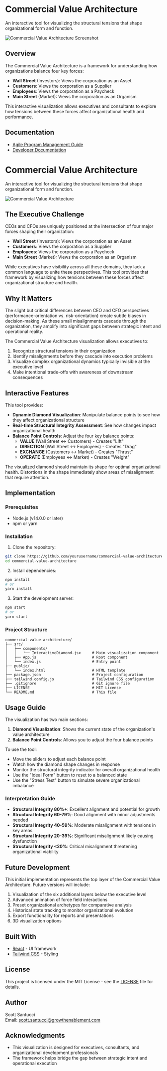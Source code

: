 # Commercial Value Architecture

An interactive tool for visualizing the structural tensions that shape organizational form and function.

![Commercial Value Architecture Screenshot](./screenshot.png)

## Overview

The Commercial Value Architecture is a framework for understanding how organizations balance four key forces:

- **Wall Street** (Investors): Views the corporation as an Asset
- **Customers**: Views the corporation as a Supplier
- **Employees**: Views the corporation as a Paycheck
- **Main Street** (Market): Views the corporation as an Organism

This interactive visualization allows executives and consultants to explore how tensions between these forces affect organizational health and performance.

## Documentation

- [Agile Program Management Guide](docs/agile-program-management.md)
- [Developer Documentation](commercial-value-architecture-docs.md)

# Commercial Value Architecture

An interactive tool for visualizing the structural tensions that shape organizational form and function.

![Commercial Value Architecture](https://via.placeholder.com/800x400?text=Commercial+Value+Architecture)

## The Executive Challenge

CEOs and CFOs are uniquely positioned at the intersection of four major forces shaping their organization:

- **Wall Street** (Investors): Views the corporation as an Asset
- **Customers**: Views the corporation as a Supplier
- **Employees**: Views the corporation as a Paycheck
- **Main Street** (Market): Views the corporation as an Organism

While executives have visibility across all these domains, they lack a common language to unite these perspectives. This tool provides that framework by visualizing how tensions between these forces affect organizational structure and health.

## Why It Matters

The slight but critical differences between CEO and CFO perspectives (performance-orientation vs. risk-orientation) create subtle biases in decision-making. As these small misalignments cascade through the organization, they amplify into significant gaps between strategic intent and operational reality.

The Commercial Value Architecture visualization allows executives to:

1. Recognize structural tensions in their organization
2. Identify misalignments before they cascade into execution problems
3. Visualize complex organizational dynamics typically invisible at the executive level
4. Make intentional trade-offs with awareness of downstream consequences

## Interactive Features

This tool provides:

- **Dynamic Diamond Visualization**: Manipulate balance points to see how they affect organizational structure
- **Real-time Structural Integrity Assessment**: See how changes impact organizational health
- **Balance Point Controls**: Adjust the four key balance points:
  - **VALUE** (Wall Street ↔ Customers) - Creates "Lift"
  - **DIRECTION** (Wall Street ↔ Employees) - Creates "Drag"
  - **EXCHANGE** (Customers ↔ Market) - Creates "Thrust"
  - **OPERATE** (Employees ↔ Market) - Creates "Weight"

The visualized diamond should maintain its shape for optimal organizational health. Distortions in the shape immediately show areas of misalignment that require attention.

## Implementation

### Prerequisites

- Node.js (v14.0.0 or later)
- npm or yarn

### Installation

1. Clone the repository:

```bash
git clone https://github.com/yourusername/commercial-value-architecture.git
cd commercial-value-architecture
```

2. Install dependencies:

```bash
npm install
# or
yarn install
```

3. Start the development server:

```bash
npm start
# or
yarn start
```

### Project Structure

```
commercial-value-architecture/
├── src/
│   ├── components/
│   │   └── InteractiveDiamond.jsx     # Main visualization component
│   ├── App.js                         # Root component
│   └── index.js                       # Entry point
├── public/
│   └── index.html                     # HTML template
├── package.json                       # Project configuration
├── tailwind.config.js                 # Tailwind CSS configuration
├── .gitignore                         # Git ignore file
├── LICENSE                            # MIT License
└── README.md                          # This file
```

## Usage Guide

The visualization has two main sections:

1. **Diamond Visualization**: Shows the current state of the organization's value architecture
2. **Balance Point Controls**: Allows you to adjust the four balance points

To use the tool:
- Move the sliders to adjust each balance point
- Watch how the diamond shape changes in response
- Monitor the structural integrity indicator for overall organizational health
- Use the "Ideal Form" button to reset to a balanced state
- Use the "Stress Test" button to simulate severe organizational imbalance

### Interpretation Guide

- **Structural Integrity 80%+**: Excellent alignment and potential for growth
- **Structural Integrity 60-79%**: Good alignment with minor adjustments needed
- **Structural Integrity 40-59%**: Moderate misalignment with tensions in key areas
- **Structural Integrity 20-39%**: Significant misalignment likely causing dysfunction
- **Structural Integrity <20%**: Critical misalignment threatening organizational viability

## Future Development

This initial implementation represents the top layer of the Commercial Value Architecture. Future versions will include:

1. Visualization of the six additional layers below the executive level
2. Advanced animation of force field interactions
3. Preset organizational archetypes for comparative analysis
4. Historical state tracking to monitor organizational evolution
5. Export functionality for reports and presentations
6. 3D visualization options

## Built With

- [React](https://reactjs.org/) - UI framework
- [Tailwind CSS](https://tailwindcss.com/) - Styling

## License

This project is licensed under the MIT License - see the [LICENSE](LICENSE) file for details.

## Author

Scott Santucci  
Email: scott.santucci@growthenablement.com

## Acknowledgments

- This visualization is designed for executives, consultants, and organizational development professionals
- The framework helps bridge the gap between strategic intent and operational execution

